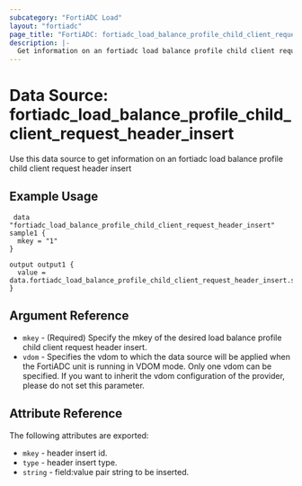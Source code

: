 ```yaml
---
subcategory: "FortiADC Load"
layout: "fortiadc"
page_title: "FortiADC: fortiadc_load_balance_profile_child_client_request_header_insert"
description: |-
  Get information on an fortiadc load balance profile child client request header insert
---
```


# Data Source: fortiadc_load_balance_profile_child_client_request_header_insert
Use this data source to get information on an fortiadc load balance profile child client request header insert

## Example Usage

```hcl
 data "fortiadc_load_balance_profile_child_client_request_header_insert" sample1 {
  mkey = "1"
}

output output1 {
  value = data.fortiadc_load_balance_profile_child_client_request_header_insert.sample1
}
```

## Argument Reference
* `mkey` - (Required) Specify the mkey of the desired  load balance profile child client request header insert.
* `vdom` - Specifies the vdom to which the data source will be applied when the FortiADC unit is running in VDOM mode. Only one vdom can be specified. If you want to inherit the vdom configuration of the provider, please do not set this parameter.


## Attribute Reference

The following attributes are exported:

* `mkey` - header insert id.
* `type` - header insert type. 
* `string` - field:value pair string to be inserted. 

